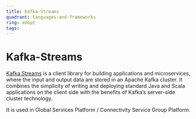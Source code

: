 ```yaml
---
title: Kafka-Streams
quadrant: languages-and-frameworks
ring: adopt
tags:
---
```


# Kafka-Streams

<a href="https://kafka.apache.org/documentation/streams/" target="_blank">Kafka Streams</a> is a client library for building applications and microservices, where the input and output data are stored in an Apache Kafka cluster. It combines the simplicity of writing and deploying standard Java and Scala applications on the client side with the benefits of Kafka’s server-side cluster technology.

It is used in Global Services Platform / Connectivity Service Group Platform.

